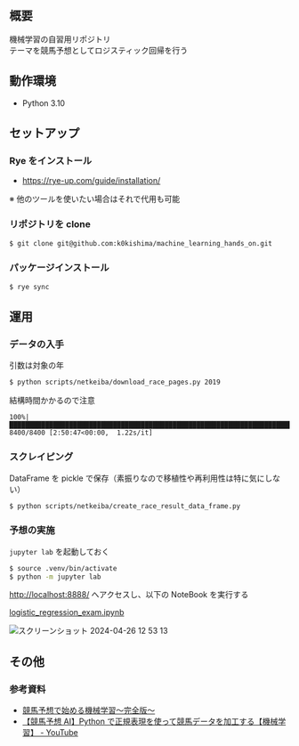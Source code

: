 ## 概要

機械学習の自習用リポジトリ
<br>
テーマを競馬予想としてロジスティック回帰を行う

## 動作環境

- Python 3.10

## セットアップ

### Rye をインストール

- https://rye-up.com/guide/installation/

※ 他のツールを使いたい場合はそれで代用も可能

### リポジトリを clone

```bash
$ git clone git@github.com:k0kishima/machine_learning_hands_on.git
```

### パッケージインストール

```bash
$ rye sync
```

## 運用

### データの入手

引数は対象の年

```bash
$ python scripts/netkeiba/download_race_pages.py 2019
```

結構時間かかるので注意

```
100%|█████████████████████████████████████████████████████████████████████████████████████████████████████████████████████████████████████████████████████████████████████| 8400/8400 [2:50:47<00:00,  1.22s/it]
```

### スクレイピング

DataFrame を pickle で保存（素振りなので移植性や再利用性は特に気にしない）

```bash
$ python scripts/netkeiba/create_race_result_data_frame.py
```

### 予想の実施

`jupyter lab` を起動しておく

```bash
$ source .venv/bin/activate
$ python -m jupyter lab
```

[http://localhost:8888/](http://localhost:8888/) へアクセスし、以下の NoteBook を実行する

[logistic_regression_exam.ipynb](./logistic_regression_exam.ipynb)

![スクリーンショット 2024-04-26 12 53 13](https://github.com/k0kishima/machine_learning_hands_on/assets/56298669/8c230f07-0d34-4edb-a6b5-0e099ba9ff60)


## その他

### 参考資料

- [競馬予想で始める機械学習〜完全版〜](https://zenn.dev/dijzpeb/books/848d4d8e47001193f3fb)
- [【競馬予想 AI】Python で正規表現を使って競馬データを加工する【機械学習】 - YouTube](https://www.youtube.com/watch?v=FPnzEgKBy8w)
